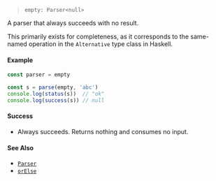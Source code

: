 <!--
 Copyright (c) 2020 Thomas J. Otterson
 
 This software is released under the MIT License.
 https://opensource.org/licenses/MIT
-->

> `empty: Parser<null>`

A parser that always succeeds with no result.

This primarily exists for completeness, as it corresponds to the same-named operation in the `Alternative` type class in Haskell.

#### Example

```javascript
const parser = empty

const s = parse(empty, 'abc')
console.log(status(s))  // "ok"
console.log(success(s)) // null
```

#### Success

* Always succeeds. Returns nothing and consumes no input.

#### See Also

* [`Parser`](../types/parser.md)
* [`orElse`](orelse.md)